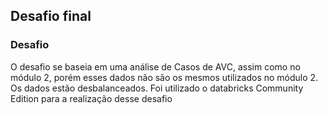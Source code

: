 ## Desafio final

### Desafio 
O desafio se baseia em uma análise de Casos de AVC, assim como no módulo 2, porém esses dados não são os mesmos utilizados no módulo 2. 
Os dados estão desbalanceados.
Foi utilizado o databricks Community Edition para a realização desse desafio
